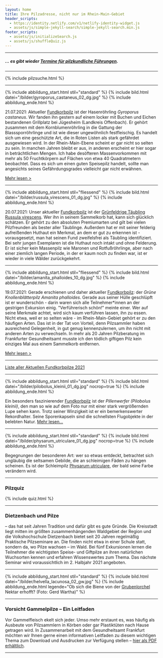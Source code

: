 ```yaml
---
layout: home
title: Ihre Pilzadresse, nicht nur im Rhein-Main-Gebiet
header_scripts:
  - https://identity.netlify.com/v1/netlify-identity-widget.js
  - assets/js/simple-jekyll-search/simple-jekyll-search.min.js
footer_scripts:
  - assets/js/initializeSearch.js
  - assets/js/shuffleQuiz.js
---
```

- - -

##### ... es gibt wieder [Termine für pilzkundliche Führungen](/termine).

- - -

{% include pilzsuche.html %}

- - -

{% include abbildung_start.html stil="standard" %}
{% include bild.html datei="/bilder/gyroporus_castaneus_02_dg.jpg" %}
{% include abbildung_ende.html %}

21.07.2021: Aktueller [Fundkorbpilz](AA "Glossar-") ist der Hasenröhrling *Gyroporus castaneus*. Wir fanden ihn gestern auf einem locker mit Buchen und Eichen bestandenen Grillplatz bei Jügesheim (Landkreis Offenbach). Er gehört zusammen mit dem Kornblumenröhrling in die Gattung der Blasssporröhrlinge und ist wie dieser ungewöhnlich festfleischig. Es handelt sich um eine geschützte Art, die in Roten Listen als stark gefährdet ausgewiesen wird. In der Rhein-Main-Ebene scheint er gar nicht so selten zu sein. In manchen Jahren bleibt er aus, in anderen erscheint er hier sogar in beträchtlichen Mengen. Ich habe desöfteren Massenvorkommen mit mehr als 50 Fruchtkörpern auf Flächen von etwa 40 Quadratmetern beobachtet. Dass es sich um einen guten Speisepilz handelt, sollte man angesichts seines Gefährdungsgrades vielleicht gar nicht erwähnen.

[Mehr lesen >](/pilze/gyroporus-castaneus-hasenröhrling) 

<div style="clear:  both"></div>

- - -

{% include abbildung_start.html stil="fliessend" %}
{% include bild.html datei="/bilder/russula_virescens_01_dg.jpg" %}
{% include abbildung_ende.html %}

20.07.2021: Unser aktueller [Fundkorbpilz](AA "Glossar-") ist der [Grünfeldrige Täubling Russula virescens](/pilze/russula-virescens-grüngefelderter-täubling). Wer ihn in seinem Sammelkorb hat, kann sich glücklich schätzen. Er gehört zu den absoluten Premiumarten und gilt bei vielen Pilzfreunden als bester aller Täublinge. Außerdem hat er mit seiner felderig aufreißenden Huthaut ein Merkmal, an dem er gut zu erkennen ist - vorausgesetzt, man hat seinen Fund zweifelsfrei als Täubling identifiziert. Bei sehr jungen Exemplaren ist die Huthaut noch intakt und ohne Felderung. Er ist sicher kein Massenpilz wie Maronen und Rotfußröhrlinge, aber nach einer ziemlich langen Periode, in der er kaum noch zu finden war, ist er wieder in viele Wälder zurückgekehrt.

<div style="clear:  both"></div>

- - -

{% include abbildung_start.html stil="fliessend" %}
{% include bild.html datei="/bilder/amanita_phalloides_10_dg.jpg" %}
{% include abbildung_ende.html %}

19.07.2021: Gerade erschienen und daher aktueller [Fundkorbpilz](AA "Glossar-"): der *Grüne Knollenblätterpilz Amanita phalloides*. Gerade aus seiner Hülle geschlüpft ist er wunderschön - darin waren sich alle Teilnehmer*innen an der gestrigen Exkursion einig. "Verführerisch schön!" meinte einer. Wer auf seine Merkmale achtet, wird sich kaum verführen lassen, ihn zu essen.  Nicht etwa, weil er so selten wäre - im Rhein-Main-Gebiet gehört er zu den häufigen Arten. Das ist in der Tat von Vorteil, denn Pilzsammler haben ausreichend Gelegenheit, in gut genug kennenzulernen, um ihn nicht mit anderen Arten zu verwechseln. In mehr als 20 Jahren Pilzberatung im Frankfurter Gesundheitsamt musste ich den tödlich giftigen Pilz kein einziges Mal aus einem Sammelkorb entfernen.

[Mehr lesen >](/pilze/amanita-phalloides-grüner-knollenblätterpilz) 

<div style="clear:  both"></div>

- - -

[Liste aller Aktuellen Fundkorbpilze 2021](/artikel/liste-aller-aktuellen-fundkorbpilze-2021.html)

- - -

{% include abbildung_start.html stil="standard" %}
{% include bild.html datei="/bilder/pilobolus_kleinii_01_dg.jpg" nocrop=true %}
{% include abbildung_ende.html %}

Ein besonders faszinierender [Fundkorbpilz](AA "Glossar-") ist der *Pillenwerfer (Pilobolus kleinii)*, den man so wie auf dem Foto nur mit einer stark vergrößernden Lupe sehen kann. Trotz seiner Winzigkeit ist er ein bemerkenswerter Rekordhalter. Seine Sporenkapseln sind die schnellsten Flugobjekte in der belebten Natur. [Mehr lesen...](/pilze/pilobolus-kleinii-pillenwerfer)

- - -

{% include abbildung_start.html stil="standard" %}
{% include bild.html datei="/bilder/physarum_utriculare_01_dg.jpg" nocrop=true %}
{% include abbildung_ende.html %}

Begegnungen der besonderen Art: wer so etwas entdeckt, betrachtet sich ungläubig die seltsamen Gebilde, die an schleimigen Fäden zu hängen scheinen. Es ist der Schleimpilz [Physarum utriculare](/pilze/physarum-utriculare-fadenfruchtschleimpilz), der bald seine Farbe verändern wird.

- - -

### Pilzquiz

{% include quiz.html %}

- - -

### Dietzenbach und Pilze

– das hat seit Jahren Tradition und dafür gibt es gute Gründe. Die Kreisstadt liegt mitten im größten zusammenhängenden Waldgebiet der Region und die Volkshochschule Dietzenbach bietet seit 20 Jahren regelmäßig Praktische Pilzseminare an. Die finden nicht etwa in einer Schule statt, sondern da, wo Pilze wachsen – im Wald. Bei fünf Exkursionen lernen die Teilnehmer die wichtigsten Speise- und Giftpilze an ihren natürlichen Wuchsorten kennen und erfahren Wissenswertes zum Thema. Das nächste Seminar wird voraussichtlich im 2. Halbjahr 2021 angeboten.

- - -

{% include abbildung_start.html stil="standard" %}
{% include bild.html datei="/bilder/helvella_lacunosa_02_gw.jpg" %}
{% include abbildung_ende.html legende="Ob sich die Biene von der <a href='/pilze/helvella-lacunosa-grubenlorchel'>Grubenlorchel</a> Nektar erhofft?  (Foto: Gerd Wartha)" %}

- - -

### Vorsicht Gammelpilze – Ein Leitfaden

Vor Gammelfleisch ekelt sich jeder. Umso mehr erstaunt es, was häufig als Ausbeute von Pilzsammlern in Körben oder gar Plastiktüten nach Hause getragen wird. In Zusammenarbeit mit dem Gesundheitsamt Frankfurt möchten wir Ihnen gerne einen informativen Leitfaden zu diesem wichtigen Thema zum Download und Ausdrucken zur Verfügung stellen – [hier als PDF erhältlich](/assets/docs/Fundkorb.de-Gammelpilze.pdf).

- - -